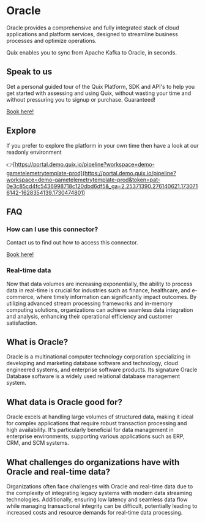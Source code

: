 <!-- START MARKDOWN -->
<!--[tech-name]-->
# Oracle

<!--[blurb-about-tech]-->
Oracle provides a comprehensive and fully integrated stack of cloud applications and platform services, designed to streamline business processes and optimize operations.

Quix enables you to sync from Apache Kafka <span id="to_or_from">to</span> <span id="techname">Oracle</span>, in seconds.

## Speak to us

Get a personal guided tour of the Quix Platform, SDK and API's to help you get started with assessing and using Quix, without wasting your time and without pressuring you to signup or purchase. Guaranteed!

[Book here!](https://quix.io/book-a-demo)

## Explore

If you prefer to explore the platform in your own time then have a look at our readonly environment

👉[https://portal.demo.quix.io/pipeline?workspace=demo-gametelemetrytemplate-prod](https://portal.demo.quix.io/pipeline?workspace=demo-gametelemetrytemplate-prod&token=pat-0e3c85cd4fc5436998718c120dbd6df5&_ga=2.25371390.276140621.1730716142-1628354139.1730474801)

## FAQ 

### How can I use this connector?

Contact us to find out how to access this connector.

[Book here!](https://quix.io/book-a-demo)

### Real-time data

Now that data volumes are increasing exponentially, the ability to process data in real-time is crucial for industries such as finance, healthcare, and e-commerce, where timely information can significantly impact outcomes. By utilizing advanced stream processing frameworks and in-memory computing solutions, organizations can achieve seamless data integration and analysis, enhancing their operational efficiency and customer satisfaction.

## What is <span id="techname">Oracle</span>?

<!--[tech-seo-text]-->
Oracle is a multinational computer technology corporation specializing in developing and marketing database software and technology, cloud engineered systems, and enterprise software products. Its signature Oracle Database software is a widely used relational database management system.

## What data is <span id="techname">Oracle</span> good for?

<!--[tech-data-seo-text]-->
Oracle excels at handling large volumes of structured data, making it ideal for complex applications that require robust transaction processing and high availability. It's particularly beneficial for data management in enterprise environments, supporting various applications such as ERP, CRM, and SCM systems.

## What challenges do organizations have with <span id="techname">Oracle</span> and real-time data?

<!--[tech-challenges-seo-text]-->
Organizations often face challenges with Oracle and real-time data due to the complexity of integrating legacy systems with modern data streaming technologies. Additionally, ensuring low latency and seamless data flow while managing transactional integrity can be difficult, potentially leading to increased costs and resource demands for real-time data processing.
<!-- END MARKDOWN -->